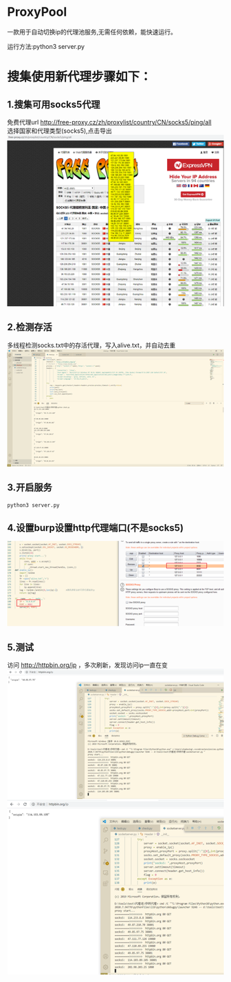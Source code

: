 # ProxyPool
一款用于自动切换ip的代理池服务,无需任何依赖，能快速运行。

运行方法:python3 server.py  


# 搜集使用新代理步骤如下：
## 1.搜集可用socks5代理
免费代理url  http://free-proxy.cz/zh/proxylist/country/CN/socks5/ping/all  
选择国家和代理类型(socks5),点击导出
![](image/2020-07-23-16-53-25.png)

## 2.检测存活
多线程检测socks.txt中的存活代理，写入alive.txt，并自动去重
![](image/2020-07-23-16-54-27.png)


## 3.开启服务
`python3 server.py`

## 4.设置burp设置http代理端口(不是socks5)
![](image/2020-07-23-16-58-34.png)

## 5.测试
访问 http://httpbin.org/ip ，多次刷新，发现访问ip一直在变  
![](image/2020-07-23-16-59-25.png)
![](image/2020-07-23-16-59-31.png)
